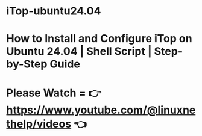# iTop-ubuntu24.04
# How to Install and Configure iTop on Ubuntu 24.04 | Shell Script | Step-by-Step Guide
# Please Watch = 👉 https://www.youtube.com/@linuxnethelp/videos 👈

